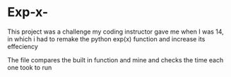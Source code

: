 # Exp-x-
This project was a challenge my coding instructor gave me when I was 14, in which i had to remake the python exp(x) function and increase its effeciency

The file compares the built in function and mine and checks the time each one took to run
